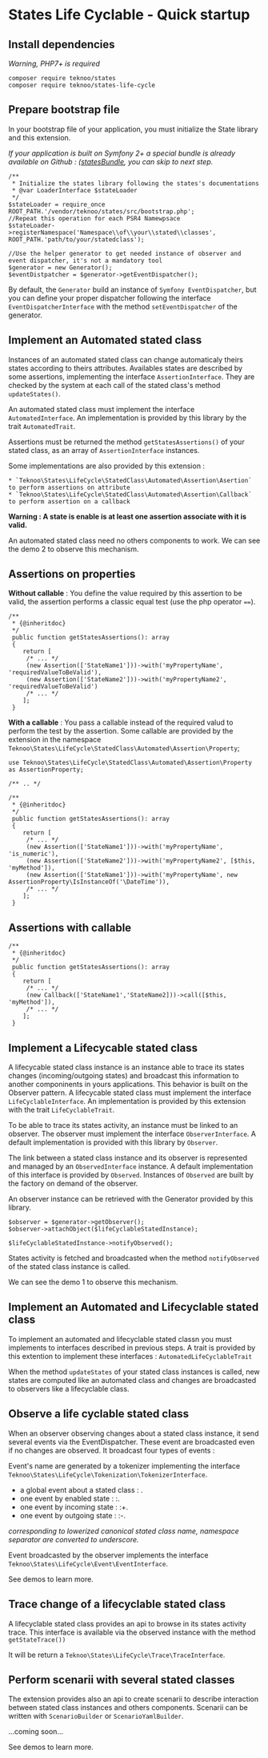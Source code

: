 States Life Cyclable - Quick startup
====================================

Install dependencies
--------------------

*Warning, PHP7+ is required*

    composer require teknoo/states
    composer require teknoo/states-life-cycle

Prepare bootstrap file
----------------------

In your bootstrap file of your application, you must initialize the State library and this extension.

*If your application is built on Symfony 2+ a special bundle is already available on
Github : ([statesBundle](https://github.com/TeknooSoftware/statesBundle), you can skip to next step.*


    /**
     * Initialize the states library following the states's documentations
     * @var LoaderInterface $stateLoader
     */
    $stateLoader = require_once ROOT_PATH.'/vendor/teknoo/states/src/bootstrap.php';
    //Repeat this operation for each PSR4 Namewpsace
    $stateLoader->registerNamespace('Namespace\\of\\your\\stated\\classes', ROOT_PATH.'path/to/your/statedclass');

    //Use the helper generator to get needed instance of observer and event dispatcher, it's not a mandatory tool
    $generator = new Generator();
    $eventDistpatcher = $generator->getEventDispatcher();

By default, the `Generator` build an instance of `Symfony EventDispatcher`, but you can define your proper dispatcher
following the interface `EventDispatcherInterface` with the method `setEventDispatcher` of the generator.

Implement an Automated stated class
-----------------------------------

Instances of an automated stated class can change automaticaly theirs states according to theirs attributes.
Availables states are described by some assertions, implementing the interface `AssertionInterface`. They are checked
by the system at each call of the stated class's method `updateStates()`.

An automated stated class must implement the interface `AutomatedInterface`. An implementation is provided by this library
by the trait `AutomatedTrait`.

Assertions must be returned the method `getStatesAssertions()` of your stated class, as an array of `AssertionInterface` instances.

Some implementations are also provided by this extension :

    * `Teknoo\States\LifeCycle\StatedClass\Automated\Assertion\Asertion` to perform assertions on attribute
    * `Teknoo\States\LifeCycle\StatedClass\Automated\Assertion\Callback` to perform assertion on a callback

**Warning : A state is enable is at least one assertion associate with it is valid.**

An automated stated class need no others components to work. We can see the demo 2 to observe this mechanism.

Assertions on properties
------------------------

**Without callable** : You define the value required by this assertion to be valid, the assertion performs a classic
equal test (use the php operator `==`).

    /**
     * {@inheritdoc}
     */
     public function getStatesAssertions(): array
     {
        return [
         /* ... */
         (new Assertion(['StateName1']))->with('myPropertyName', 'requiredValueToBeValid'),
         (new Assertion(['StateName2']))->with('myPropertyName2', 'requiredValueToBeValid')
         /* ... */
        ];
     }

**With a callable** : You pass a callable instead of the required valud to perform the test by the assertion.
Some callable are provided by the extension in the namespace `Teknoo\States\LifeCycle\StatedClass\Automated\Assertion\Property`;

    use Teknoo\States\LifeCycle\StatedClass\Automated\Assertion\Property as AssertionProperty;

    /** .. */

    /**
     * {@inheritdoc}
     */
     public function getStatesAssertions(): array
     {
        return [
         /* ... */
         (new Assertion(['StateName1']))->with('myPropertyName', 'is_numeric'),
         (new Assertion(['StateName2']))->with('myPropertyName2', [$this, 'myMethod']),
         (new Assertion(['StateName1']))->with('myPropertyName', new AssertionProperty\IsInstanceOf('\DateTime')),
         /* ... */
        ];
     }

Assertions with callable
------------------------

    /**
     * {@inheritdoc}
     */
     public function getStatesAssertions(): array
     {
        return [
         /* ... */
         (new Callback(['StateName1','StateName2]))->call([$this, 'myMethod']),
         /* ... */
        ];
     }


Implement a Lifecycable stated class
------------------------------------

A lifecycable stated class instance is an instance able to trace its states changes (incoming/outgoing states) and
broadcast this information to another componinents in yours applications. This behavior is built on the Observer pattern.
A lifecycable stated class must implement the interface `LifeCyclableInterface`.
An implementation is provided by this extension with the trait `LifeCyclableTrait`.

To be able to trace its states activity, an instance must be linked to an observer. The observer must implement the interface
`ObserverInterface`. A default implementation is provided with this library by `Observer`.

The link between a stated class instance and its observer is represented and managed by an `ObservedInterface` instance.
A default implementation of this interface is provided by `Observed`. Instances of `Observed` are built by the factory
on demand of the observer.

An observer instance can be retrieved with the Generator provided by this library.

    $observer = $generator->getObserver();
    $observer->attachObject($lifeCyclableStatedInstance);

    $lifeCyclableStatedInstance->notifyObserved();

States activity is fetched and broadcasted when the method `notifyObserved` of the stated class instance is called.

We can see the demo 1 to observe this mechanism.

Implement an Automated and Lifecyclable stated class
----------------------------------------------------

To implement an automated and lifecyclable stated classn you must implements to interfaces described in previous steps.
A trait is provided by this extention to implement these interfaces : `AutomatedLifeCyclableTrait`

When the method `updateStates` of your stated class instances is called, new states are computed like an automated class
and changes are broadcasted to observers like a lifecyclable class.

Observe a life cyclable stated class
------------------------------------

When an observer observing changes about a stated class instance, it send several events via the EventDispatcher.
These event are broadcasted even if no changes are observed. It broadcast four types of events :

Event's name are generated by a tokenizer implementing the interface `Teknoo\States\LifeCycle\Tokenization\TokenizerInterface`.

*   a global event about a stated class : <base token>.
*   one event by enabled state : <base token>:<state name>.
*   one event by incoming state : <base token>:+<state name>.
*   one event by outgoing state : <base token>:-<state name>.

*<basename> corresponding to lowerized canonical stated class name, namespace separator are converted to underscore.*

Event broadcasted by the observer implements the interface `Teknoo\States\LifeCycle\Event\EventInterface`.

See demos to learn  more.

Trace change of a lifecyclable stated class
-------------------------------------------

A lifecyclable stated class provides an api to browse in its states activity trace. This interface is available via
the observed instance with the method `getStateTrace())`

It will be return a `Teknoo\States\LifeCycle\Trace\TraceInterface`.

Perform scenarii with several stated classes
--------------------------------------------

The extension provides also an api to create scenarii to describe interaction between stated class instances and others
components. Scenarii can be written with `ScenarioBuilder` or `ScenarioYamlBuilder`.

...coming soon...

See demos to learn  more.